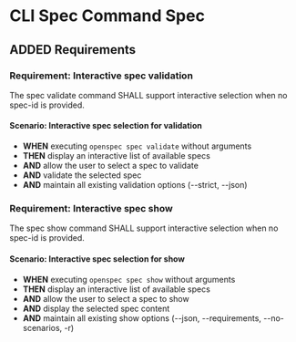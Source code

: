 # CLI Spec Command Spec

## ADDED Requirements

### Requirement: Interactive spec validation

The spec validate command SHALL support interactive selection when no spec-id is provided.

#### Scenario: Interactive spec selection for validation

- **WHEN** executing `openspec spec validate` without arguments
- **THEN** display an interactive list of available specs
- **AND** allow the user to select a spec to validate
- **AND** validate the selected spec
- **AND** maintain all existing validation options (--strict, --json)

### Requirement: Interactive spec show

The spec show command SHALL support interactive selection when no spec-id is provided.

#### Scenario: Interactive spec selection for show

- **WHEN** executing `openspec spec show` without arguments
- **THEN** display an interactive list of available specs
- **AND** allow the user to select a spec to show
- **AND** display the selected spec content
- **AND** maintain all existing show options (--json, --requirements, --no-scenarios, -r)